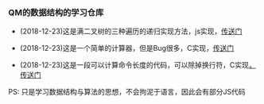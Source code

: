 ### QM的数据结构的学习仓库

* (2018-12-23)这是满二叉树的三种遍历的递归实现方法，js实现，[传送门](https://github.com/QM36/Data-structure/blob/master/Binary%20tree%20traversal.js)

* (2018-12-23)这是一个简单的计算器，但是Bug很多，C实现，[传送门](https://github.com/QM36/Data-structure/blob/master/Calculator.c)

* (2018-12-23)这是一段可以计算命令长度的代码，可以除掉换行符，C实现[，传送门](https://github.com/QM36/Data-structure/blob/master/Calculate%20command%20length.c)

PS: 只是学习数据结构与算法的思想，不会拘泥于语言，因此会有部分JS代码